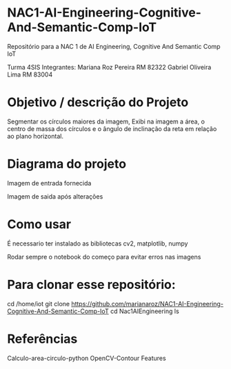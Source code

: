 # NAC1-AI-Engineering-Cognitive-And-Semantic-Comp-IoT
Repositório para a NAC 1 de AI Engineering, Cognitive And Semantic Comp IoT

Turma 4SIS
Integrantes: 
Mariana Roz Pereira RM 82322
Gabriel Oliveira Lima RM 83004

# Objetivo / descrição do Projeto
Segmentar os círculos maiores da imagem, Exibi na imagem a área, o centro de massa dos círculos e o ângulo de inclinação da reta em relação ao plano horizontal.

# Diagrama do projeto
Imagem de entrada fornecida


Imagem de saida após alterações


# Como usar
É necessario ter instalado as bibliotecas cv2, matplotlib, numpy

Rodar sempre o notebook do começo para evitar erros nas imagens

# Para clonar esse repositório:

cd /home/iot
git clone https://github.com/marianaroz/NAC1-AI-Engineering-Cognitive-And-Semantic-Comp-IoT
cd Nac1AIEngineering
ls

# Referências
Calculo-area-circulo-python
OpenCV-Contour Features
